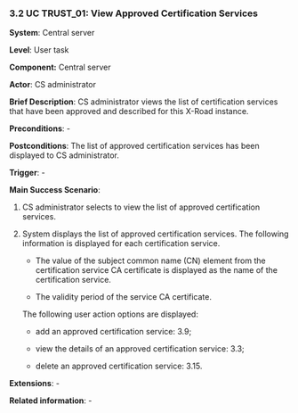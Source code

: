 ### 3.2 UC TRUST\_01: View Approved Certification Services

**System**: Central server

**Level**: User task

**Component:** Central server

**Actor**: CS administrator

**Brief Description**: CS administrator views the list of certification
services that have been approved and described for this X-Road instance.

**Preconditions**: -

**Postconditions**: The list of approved certification services has been
displayed to CS administrator.

**Trigger**: -

**Main Success Scenario**:

1.  CS administrator selects to view the list of approved certification
    services.

2.  System displays the list of approved certification services. The
    following information is displayed for each certification service.

    -   The value of the subject common name (CN) element from the
        certification service CA certificate is displayed as the name of
        the certification service.

    -   The validity period of the service CA certificate.

    The following user action options are displayed:
    
    -   add an approved certification service: 3.9;
    
    -   view the details of an approved certification service: 3.3;
    
    -   delete an approved certification service: 3.15.

**Extensions**: -

**Related information**: -